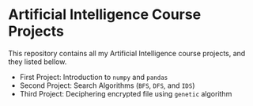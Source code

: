 # Artificial Intelligence Course Projects
This repository contains all my Artificial Intelligence course projects, and they listed bellow.

* First Project: Introduction to `numpy` and `pandas`
* Second Project: Search Algorithms (`BFS`, `DFS`, and `IDS`)
* Third Project: Deciphering encrypted file using `genetic` algorithm